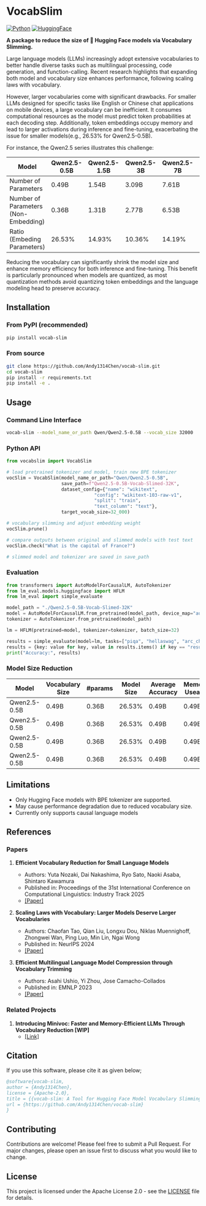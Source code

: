 # VocabSlim

[![Python](https://img.shields.io/badge/python-3670A0?logo=python&logoColor=ffdd54)](#) [![HuggingFace](https://img.shields.io/badge/%F0%9F%A4%97%20Hugging%20Face-red)](#) 

**A package to reduce the size of 🤗 Hugging Face models via Vocabulary Slimming.**

Large language models (LLMs) increasingly adopt extensive vocabularies to better handle diverse tasks such as multilingual processing, code generation, and function-calling. Recent research highlights that expanding both model and vocabulary size enhances performance, following scaling laws with vocabulary.

However, larger vocabularies come with significant drawbacks. For smaller LLMs designed for specific tasks like English or Chinese chat applications on mobile devices, a large vocabulary can be inefficient. It consumes computational resources as the model must predict token probabilities at each decoding step. Additionally, token embeddings occupy memory and lead to larger activations during inference and fine-tuning, exacerbating the issue for smaller models(e.g., 26.53% for Qwen2.5-0.5B).

For instance, the Qwen2.5 series illustrates this challenge:

| Model                                | Qwen2.5-0.5B | Qwen2.5-1.5B | Qwen2.5-3B | Qwen2.5-7B | Qwen2.5-14B | Qwen2.5-32B | Qwen2.5-72B |
| ------------------------------------ | ------------ | ------------ | ---------- | ---------- | ----------- | ----------- | ----------- |
| Number of Parameters                 | 0.49B        | 1.54B        | 3.09B      | 7.61B      | 14.7B       | 32.5B       | 72.7B       |
| Number of Parameters (Non-Embedding) | 0.36B        | 1.31B        | 2.77B      | 6.53B      | 13.1B       | 31.0B       | 70.0B       |
| Ratio (Embeding Parameters)          | 26.53%       | 14.93%       | 10.36%     | 14.19%     | 10.88%      | 4.61%       | 3.71%       |


Reducing the vocabulary can significantly shrink the model size and enhance memory efficiency for both inference and fine-tuning. This benefit is particularly pronounced when models are quantized, as most quantization methods avoid quantizing token embeddings and the language modeling head to preserve accuracy.



## Installation

### From PyPI (recommended)
```bash
pip install vocab-slim
```

### From source
```bash
git clone https://github.com/Andy1314Chen/vocab-slim.git
cd vocab-slim
pip install -r requirements.txt
pip install -e .
```


## Usage


### Command Line Interface
```bash
vocab-slim --model_name_or_path Qwen/Qwen2.5-0.5B --vocab_size 32000
```

### Python API
```python
from vocabslim import VocabSlim

# load pretrained tokenizer and model, train new BPE tokenizer
vocSlim = VocabSlim(model_name_or_path="Qwen/Qwen2.5-0.5B",
                    save_path=f"Qwen2.5-0.5B-Vocab-Slimed-32K",
                    dataset_config={"name": "wikitext",
                                "config": "wikitext-103-raw-v1",
                                "split": "train",
                                "text_column": "text"},
                    target_vocab_size=32_000)

# vocabulary slimming and adjust embedding weight
vocSlim.prune()

# compare outputs between original and slimmed models with test text
vocSlim.check("What is the capital of France?")

# slimmed model and tokenizer are saved in save_path
```


### Evaluation

```python
from transformers import AutoModelForCausalLM, AutoTokenizer
from lm_eval.models.huggingface import HFLM
from lm_eval import simple_evaluate

model_path = "./Qwen2.5-0.5B-Vocab-Slimed-32K"
model = AutoModelForCausalLM.from_pretrained(model_path, device_map="auto").eval()
tokenizer = AutoTokenizer.from_pretrained(model_path)

lm = HFLM(pretrained=model, tokenizer=tokenizer, batch_size=32)

results = simple_evaluate(model=lm, tasks=["piqa", "hellaswag", "arc_challenge"])
results = {key: value for key, value in results.items() if key == "results"}
print("Accuracy:", results)
```

### Model Size Reduction
| Model        | Vocabulary Size | #params | Model Size | Average Accuracy | Memory Useage |
| ------------ | --------------- | ------- | ---------- | ---------------- | ------------- |
| Qwen2.5-0.5B | 0.49B           | 0.36B   | 26.53%     | 0.49B            | 0.49B         |
| Qwen2.5-0.5B | 0.49B           | 0.36B   | 26.53%     | 0.49B            | 0.49B         |
| Qwen2.5-0.5B | 0.49B           | 0.36B   | 26.53%     | 0.49B            | 0.49B         |
| Qwen2.5-0.5B | 0.49B           | 0.36B   | 26.53%     | 0.49B            | 0.49B         |


## Limitations
- Only Hugging Face models with BPE tokenizer are supported.
- May cause performance degradation due to reduced vocabulary size.
- Currently only supports causal language models

## References

### Papers
1. **Efficient Vocabulary Reduction for Small Language Models**
   - Authors: Yuta Nozaki, Dai Nakashima, Ryo Sato, Naoki Asaba, Shintaro Kawamura
   - Published in: Proceedings of the 31st International Conference on Computational Linguistics: Industry Track 2025
   - [[Paper]](https://arxiv.org/abs/2305.15020)

2. **Scaling Laws with Vocabulary: Larger Models Deserve Larger Vocabularies**
   - Authors: Chaofan Tao, Qian Liu, Longxu Dou, Niklas Muennighoff, Zhongwei Wan, Ping Luo, Min Lin, Ngai Wong
   - Published in: NeurIPS 2024
   - [[Paper]](https://arxiv.org/abs/2407.13623)

3. **Efficient Multilingual Language Model Compression through Vocabulary Trimming**
   - Authors: Asahi Ushio, Yi Zhou, Jose Camacho-Collados
   - Published in: EMNLP 2023
   - [[Paper]](https://arxiv.org/abs/2305.15020)

### Related Projects
1. **Introducing Minivoc: Faster and Memory-Efficient LLMs Through Vocabulary Reduction [WIP]**
   - [[Link]](https://kaitchup.substack.com/p/introducing-minivoc-faster-and-memory-llms)

## Citation

If you use this software, please cite it as given below;
```bibtex
@software{vocab-slim,
author = {Andy1314Chen},
license = {Apache-2.0},
title = {{vocab-slim: A Tool for Hugging Face Model Vocabulary Slimming}}
url = {https://github.com/Andy1314Chen/vocab-slim}
}
```

## Contributing
Contributions are welcome! Please feel free to submit a Pull Request. For major changes, please open an issue first to discuss what you would like to change.

## License
This project is licensed under the Apache License 2.0 - see the [LICENSE](LICENSE) file for details.